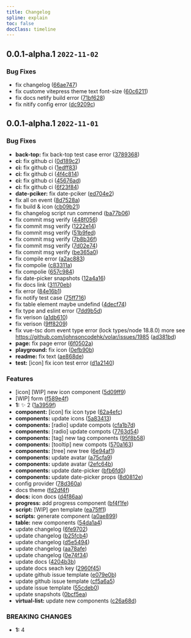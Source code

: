 ```yaml
---
title: Changelog
spline: explain
toc: false
docClass: timeline
---
```


## 0.0.1-alpha.1 `2022-11-02`


### Bug Fixes

* fix changelog ([66ae747](https://github.com/jiangxd2016/eurus-ui/commit/66ae747c64f9d1599ef849ad169385cd94025971))
* fix custome vitepress theme text font-size ([60c6211](https://github.com/jiangxd2016/eurus-ui/commit/60c62116ebb4a359daa2a2af047e403a03abce11))
* fix docs netify build error ([71bf628](https://github.com/jiangxd2016/eurus-ui/commit/71bf6288f953c07dd1f19f7cd936960519b909d7))
* fix nitify config error ([dc9209c](https://github.com/jiangxd2016/eurus-ui/commit/dc9209c657e5735c21b64fbee53840656d19ff0b))




## 0.0.1-alpha.1 `2022-11-01`


### Bug Fixes

* **back-top:** fix back-top test case error ([3789368](https://github.com/jiangxd2016/eurus-ui/commit/37893682e074a9e01bb2a86cf3d83c6a0a38b058))
* **ci:** fix github ci ([0d189c2](https://github.com/jiangxd2016/eurus-ui/commit/0d189c2b0a26e5de269fe35b36297e17bdfeafd2))
* **ci:** fix github ci ([1edff83](https://github.com/jiangxd2016/eurus-ui/commit/1edff832760a4b59bc01f6fc0ff7eedb5c316c6d))
* **ci:** fix github ci ([4f4c814](https://github.com/jiangxd2016/eurus-ui/commit/4f4c814b17aa009bb862a3e63c73de9d4c357245))
* **ci:** fix github ci ([45676ad](https://github.com/jiangxd2016/eurus-ui/commit/45676ad5499f1b1a7e2a63b57f83a0b40d39241f))
* **ci:** fix github ci ([6f23f84](https://github.com/jiangxd2016/eurus-ui/commit/6f23f84c9dc3b3e013034099ba33f75a4634f742))
* **date-pciker:** fix date-pciker ([ed704e2](https://github.com/jiangxd2016/eurus-ui/commit/ed704e2efd8c5d67290cb0d698f00e73b1106895))
* fix all on event ([8d7528a](https://github.com/jiangxd2016/eurus-ui/commit/8d7528a422b3f7018ecc4b03088b7b8f56528b9e))
* fix build & icon ([cb09b21](https://github.com/jiangxd2016/eurus-ui/commit/cb09b21a4ef76433f993037cd0eb120f2f0dfeba))
* fix changelog script run commend ([ba77b06](https://github.com/jiangxd2016/eurus-ui/commit/ba77b06a2664d06b1346533df49a856ea6a46787))
* fix commit msg verify ([448f056](https://github.com/jiangxd2016/eurus-ui/commit/448f05644af3be841fd61f649545e3985768ecc6))
* fix commit msg verify ([1222e14](https://github.com/jiangxd2016/eurus-ui/commit/1222e14db97b22f2ecec6fc8e6110cc2cea691f4))
* fix commit msg verify ([51b9fed](https://github.com/jiangxd2016/eurus-ui/commit/51b9fedc0fd855275a45c4283bf34d198d015428))
* fix commit msg verify ([7b8b36f](https://github.com/jiangxd2016/eurus-ui/commit/7b8b36f3a878060466defb865d0d4752a45e6dd4))
* fix commit msg verify ([7d02e74](https://github.com/jiangxd2016/eurus-ui/commit/7d02e74aa0ebf9a1030cc5c871e9bd678732746f))
* fix commit msg verify ([be365a0](https://github.com/jiangxd2016/eurus-ui/commit/be365a0b95723314457dab46cba1771867d57170))
* fix compile error ([a2ac883](https://github.com/jiangxd2016/eurus-ui/commit/a2ac8839f817645da2b7cbfb729e79be4b2cf406))
* fix compolie ([c83311a](https://github.com/jiangxd2016/eurus-ui/commit/c83311a59d7e407d8c754de96b6732570c04047c))
* fix compolie ([657c984](https://github.com/jiangxd2016/eurus-ui/commit/657c984fb06616a6df376cfc23a5562b61f72b6a))
* fix date-picker snapshots ([12a4a16](https://github.com/jiangxd2016/eurus-ui/commit/12a4a16f5d7146d7c93a97a71cbc615efbd963a6))
* fix docs link ([31170eb](https://github.com/jiangxd2016/eurus-ui/commit/31170eb8e207cc0c7d510bf847ed182bedf2ce6f))
* fix error ([84e16b1](https://github.com/jiangxd2016/eurus-ui/commit/84e16b1c381a0c850b49be3320ecfc865b2e7831))
* fix notify test case ([75ff716](https://github.com/jiangxd2016/eurus-ui/commit/75ff716b8c94f35fae43182edf0e49b53ca0ae5a))
* fix table element maybe undefind ([4decf74](https://github.com/jiangxd2016/eurus-ui/commit/4decf746db8cb6bd579b96ca2fe59c5934404887))
* fix type and eslint error ([7dd9b5d](https://github.com/jiangxd2016/eurus-ui/commit/7dd9b5d381bcb5876eea9a262248efcd94076514))
* fix verison ([a1db610](https://github.com/jiangxd2016/eurus-ui/commit/a1db6105931c4b691648d141fb65c5c3f2174d69))
* fix verison ([9ff8209](https://github.com/jiangxd2016/eurus-ui/commit/9ff8209d05fd3b37d56ee368ed37cdd9191a0820))
* fix vue-tsc dom event type error (lock types/node 18.8.0) more see https://github.com/johnsoncodehk/volar/issues/1985 ([ad381bd](https://github.com/jiangxd2016/eurus-ui/commit/ad381bdc3db3720f1bbbbf44bfb25e1b15d16aad))
* **page:** fix page error ([6f0502a](https://github.com/jiangxd2016/eurus-ui/commit/6f0502a2e1b52b32b2af9ced102293c4f7958423))
* **playground:** fix icon ([0efb90b](https://github.com/jiangxd2016/eurus-ui/commit/0efb90b5e349693e8cb983de8f98f7ec8f2df8b7))
* **readme:** fix text ([ae868de](https://github.com/jiangxd2016/eurus-ui/commit/ae868de092871620adf57cdcdcdfdb8bfb4b5d36))
* **test:** [icon] fix icon test error ([d1a2140](https://github.com/jiangxd2016/eurus-ui/commit/d1a2140fbb2e07858c549583c2b8087402a9d469))


### Features

* [icon] [WIP] new icon component ([5d09ff9](https://github.com/jiangxd2016/eurus-ui/commit/5d09ff9936305aed9f7c146cefa70d1dbd1d989f))
* [WIP] form ([f589e4f](https://github.com/jiangxd2016/eurus-ui/commit/f589e4f5801b136407bcd7a768d6d30bdc259cba))
* **1:** :sparkles: 2 ([1a3959f](https://github.com/jiangxd2016/eurus-ui/commit/1a3959f22417636dde8cf1723440d8d938eb91fd))
* **component:** [icon] fix icon type ([62a4efc](https://github.com/jiangxd2016/eurus-ui/commit/62a4efc1ac2213253ef34f3aa1cbbbf5bd0f98d2))
* **components:**  update icons ([5a83413](https://github.com/jiangxd2016/eurus-ui/commit/5a834130641c6dfb1a6d080e7985ac306e76e0c5))
* **components:** [radio] update compots ([cfa1b7d](https://github.com/jiangxd2016/eurus-ui/commit/cfa1b7d3a258f9931d3824a00e13667481c355a8))
* **components:** [radio] update compots ([7763d54](https://github.com/jiangxd2016/eurus-ui/commit/7763d54825faa59535226f2ffacee2741c20683a))
* **components:** [tag] new tag components ([95f8b58](https://github.com/jiangxd2016/eurus-ui/commit/95f8b58f2ac4c16c4459e562a52ea05d5bafc0ab))
* **components:** [tooltip] new compots ([570a163](https://github.com/jiangxd2016/eurus-ui/commit/570a1631d56df6811034fc39221be75f2db50f00))
* **components:** [tree] new tree ([6e94af1](https://github.com/jiangxd2016/eurus-ui/commit/6e94af1d45181ffe470a41843427032e18e50e70))
* **components:** update avatar ([a75cfa9](https://github.com/jiangxd2016/eurus-ui/commit/a75cfa9d3f9d18f5233056d2163f75921ea012f0))
* **components:** update avatar ([2efc64b](https://github.com/jiangxd2016/eurus-ui/commit/2efc64b251c616e8932d1315d97c0ee30bb6fd87))
* **components:** update date-picker ([bfb6fd0](https://github.com/jiangxd2016/eurus-ui/commit/bfb6fd094d4f31bd1680bb5fcd195dafb86c475a))
* **components:** update date-picker props ([8d0812e](https://github.com/jiangxd2016/eurus-ui/commit/8d0812ebbf126198e1ae3afce81adeda43f6b08c))
* config provider ([78d360a](https://github.com/jiangxd2016/eurus-ui/commit/78d360af8bd214cf03587032a05cadcb101b40f2))
* docs theme ([fd2df4f](https://github.com/jiangxd2016/eurus-ui/commit/fd2df4ffe16b325d49f13f0fc653e8c74a55816e))
* **docs:** icon docs ([d4f86aa](https://github.com/jiangxd2016/eurus-ui/commit/d4f86aa7965e947890d00e6c793ab00cdc10fbc6))
* **progress:** add progress component ([bf4f1fe](https://github.com/jiangxd2016/eurus-ui/commit/bf4f1fe4a6a4e5507d1c7e68e1a39417b8d4d681))
* **script:** [WIP] gen template ([ea75ff1](https://github.com/jiangxd2016/eurus-ui/commit/ea75ff16e3a0e93303133de4a6bb638b30c2042d))
* **scripts:** generate component ([a0ae899](https://github.com/jiangxd2016/eurus-ui/commit/a0ae8997ba51f017f4a95df8947235c80a7b8abe))
* **table:** new components ([54da1a4](https://github.com/jiangxd2016/eurus-ui/commit/54da1a4f75490f1b71bf51cb3e35d7f43aedb1d3))
* update changelog ([6fe9702](https://github.com/jiangxd2016/eurus-ui/commit/6fe970243beb60203c0b3cc303c5136253340df8))
* update changelog ([b25fcb4](https://github.com/jiangxd2016/eurus-ui/commit/b25fcb4f908e48c88227c77a8231f88e305f6457))
* update changelog ([d5e5494](https://github.com/jiangxd2016/eurus-ui/commit/d5e5494ff1fc9073a73b2c8d653ef896b6f81066))
* update changelog ([aa78afe](https://github.com/jiangxd2016/eurus-ui/commit/aa78afe86b2f3bc7f5f18831dd3a4c68b7e7e37f))
* update changelog ([0e74f34](https://github.com/jiangxd2016/eurus-ui/commit/0e74f345101b4579f34c7baafea5d610c2a07ce7))
* update docs ([4204b3b](https://github.com/jiangxd2016/eurus-ui/commit/4204b3b5ef0b9fc6891613945848d7bf64f1b763))
* update docs seach key ([2960f45](https://github.com/jiangxd2016/eurus-ui/commit/2960f4502e3de405ca900557016c3c248ff65fba))
* update github issue template ([e079e0b](https://github.com/jiangxd2016/eurus-ui/commit/e079e0b03fa9ec8ca2540f431aeae65885656cfc))
* update github issue template ([cf5a6a5](https://github.com/jiangxd2016/eurus-ui/commit/cf5a6a578f43da14db8fb52e01cc183811ecde7b))
* update issue template ([55cdeb0](https://github.com/jiangxd2016/eurus-ui/commit/55cdeb02191dc5da3e8d413637d6c81768f1a0b1))
* update snapshots ([0bcf5ea](https://github.com/jiangxd2016/eurus-ui/commit/0bcf5eabfd1df265e324fbd34d563b6dd3b2043f))
* **virtual-list:** update new components ([c26a68d](https://github.com/jiangxd2016/eurus-ui/commit/c26a68dc8f40c37703aefdfe81bf8cc6dd2e72df))


### BREAKING CHANGES

* **1:** 4








